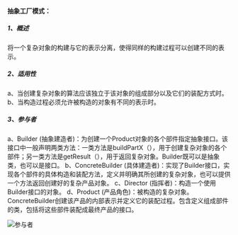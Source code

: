 #### **抽象工厂模式：**

##### 1、概述

将一个复杂对象的构建与它的表示分离，使得同样的构建过程可以创建不同的表示。

##### 2、适用性

a、当创建复杂对象的算法应该独立于该对象的组成部分以及它们的装配方式时。
b、当构造过程必须允许被构造的对象有不同的表示时。

##### 3、参与者

a、Builder (抽象建造者)：为创建一个Product对象的各个部件指定抽象接口。该接口中一般声明两类方法：一类方法是buildPartX（），用于创建复杂对象的各个部件；另一类方法是getResult（），用于返回复杂对象。Builder既可以是抽象类，也可以是接口。
b、ConcreteBuilder (具体建造者)：实现了Builder接口，实现各个部件的具体构造和装配方法，定义并明确其所创建的复杂对象，也可以提供一个方法返回创建好的复杂产品对象。
c、Director (指挥者)：构造一个使用Builder接口的对象。
d、Product (产品角色)：被构造的复杂对象。ConcreteBuilder创建该产品的内部表示并定义它的装配过程。包含定义组成部件的类，包括将这些部件装配成最终产品的接口。

![参与者](E:\JavaTool\Knowledge\Java\DesignPatterns\BuilderPattern\src\main\resources\参与者.jpg)



